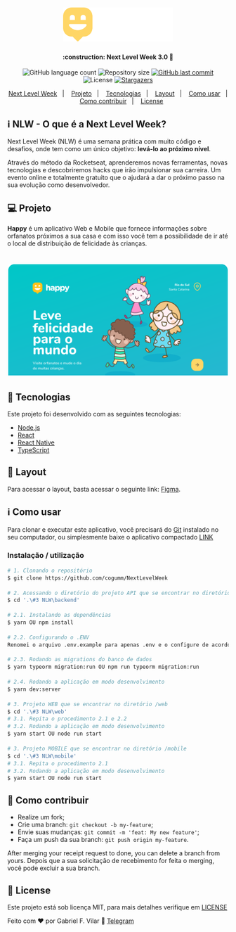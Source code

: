 <h1 align="center">
    <img alt="#Delicinha" title="Next Level Week" src="./.github/logo.svg" width="250px" />
</h1>

<h4 align="center">
	:construction: Next Level Week 3.0 🚀
</h4>
<p align="center">
  <img alt="GitHub language count" src="https://img.shields.io/github/languages/count/cogumm/NextLevelWeek?color=%2304D361">

  <img alt="Repository size" src="https://img.shields.io/github/repo-size/cogumm/NextLevelWeek">

  <a href="https://github.com/cogumm/NextLevelWeek/commits/master">
    <img alt="GitHub last commit" src="https://img.shields.io/github/last-commit/cogumm/NextLevelWeek">
  </a>

  <img alt="License" src="https://img.shields.io/badge/license-MIT-brightgreen">
   <a href="https://github.com/cogumm/NextLevelWeek/stargazers">
    <img alt="Stargazers" src="https://img.shields.io/github/stars/cogumm/NextLevelWeek?style=social">
  </a>
</p>

<p align="center">
  <a href="#information_source-nlw---o-que-é-a-next-level-week">Next Level Week</a>&nbsp;&nbsp;&nbsp;|&nbsp;&nbsp;&nbsp;
  <a href="#-projeto">Projeto</a>&nbsp;&nbsp;&nbsp;|&nbsp;&nbsp;&nbsp;
  <a href="#rocket-tecnologias">Tecnologias</a>&nbsp;&nbsp;&nbsp;|&nbsp;&nbsp;&nbsp;
  <a href="#-layout">Layout</a>&nbsp;&nbsp;&nbsp;|&nbsp;&nbsp;&nbsp;
  <a href="#information_source-como-usar">Como usar</a>&nbsp;&nbsp;&nbsp;|&nbsp;&nbsp;&nbsp;
  <a href="#-como-contribuir">Como contribuir</a>&nbsp;&nbsp;&nbsp;|&nbsp;&nbsp;&nbsp;
  <a href="#memo-license">License</a>
</p>

## :information_source: NLW - O que é a Next Level Week?

Next Level Week (NLW) é uma semana prática com muito código e desafios, onde tem como um único objetivo: **levá-lo ao próximo nível**.

Através do método da Rocketseat, aprenderemos novas ferramentas, novas tecnologias e descobriremos hacks que irão impulsionar sua carreira.
Um evento online e totalmente gratuito que o ajudará a dar o próximo passo na sua evolução como desenvolvedor.

## 💻 Projeto

**Happy** é um aplicativo Web e Mobile que fornece informações sobre orfanatos próximos a sua casa e com isso você tem a possibilidade de ir até o local de distribuição de felicidade às crianças.

<h1 align="center">
    <img alt="Booster" title="Booster" src="./.github/capa.svg" width="500px" />
</h1>

## :rocket: Tecnologias

Este projeto foi desenvolvido com as seguintes tecnologias:

-   [Node.js][node]
-   [React][react]
-   [React Native][rn]
-   [TypeScript][typescript]

## 🔖 Layout

Para acessar o layout, basta acessar o seguinte link: [Figma](<https://www.notion.so/Layout-Happy-OmniStack-faac4d4d638343fe8bab627125a7557c>).

## :information_source: Como usar

Para clonar e executar este aplicativo, você precisará do [Git](https://git-scm.com) instalado no seu computador, ou simplesmente baixe o aplicativo compactado [LINK](https://github.com/cogumm/NextLevelWeek/archive/master.zip)

### Instalação / utilização

```bash
# 1. Clonando o repositório
$ git clone https://github.com/cogumm/NextLevelWeek

# 2. Acessando o diretório do projeto API que se encontrar no diretório /server
$ cd '.\#3 NLW\backend'

# 2.1. Instalando as dependências
$ yarn OU npm install

# 2.2. Configurando o .ENV
Renomei o arquivo .env.example para apenas .env e o configure de acordo com as suas escolhas.

# 2.3. Rodando as migrations do banco de dados
$ yarn typeorm migration:run OU npm run typeorm migration:run

# 2.4. Rodando a aplicação em modo desenvolvimento
$ yarn dev:server

# 3. Projeto WEB que se encontrar no diretório /web
$ cd '.\#3 NLW\web'
# 3.1. Repita o procedimento 2.1 e 2.2
# 3.2. Rodando a aplicação em modo desenvolvimento
$ yarn start OU node run start

# 3. Projeto MOBILE que se encontrar no diretório /mobile
$ cd '.\#3 NLW\mobile'
# 3.1. Repita o procedimento 2.1
# 3.2. Rodando a aplicação em modo desenvolvimento
$ yarn start OU node run start
```

## 🤔 Como contribuir

-   Realize um fork;
-   Crie uma branch: `git checkout -b my-feature`;
-   Envie suas mudanças: `git commit -m 'feat: My new feature'`;
-   Faça um push da sua branch: `git push origin my-feature`.

After merging your receipt request to done, you can delete a branch from yours.
Depois que a sua solicitação de recebimento for feita o merging, você pode excluir a sua branch.

## :memo: License

Este projeto está sob licença MIT, para mais detalhes verifique em [LICENSE](https://cogumm.mit-license.org/)

Feito com ♥ por Gabriel F. Vilar :wave: [Telegram][telegram]

[node]: https://nodejs.org/en/
[react]: https://reactjs.org
[rn]: https://facebook.github.io/react-native/
[typescript]: https://www.typescriptlang.org/
[telegram]: https://t.me/CoGUMm

